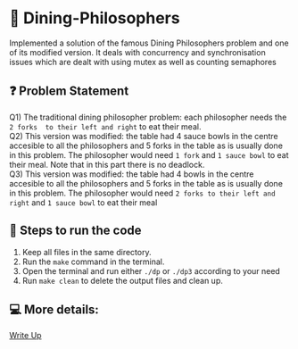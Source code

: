 # 🍴 Dining-Philosophers
Implemented a solution of the famous Dining Philosophers problem and one of its modified version. It deals with concurrency and synchronisation issues which are dealt with using mutex as well as counting semaphores

## ❓ Problem Statement

Q1) The traditional dining philosopher problem: each philosopher needs the ``` 2 forks  to their left and right ``` to eat their meal. <br>
Q2) This version was modified: the table had 4 sauce bowls in the centre accesible to all the philosophers and 5 forks in the table as is usually done in this problem. The philosopher would need ``` 1 fork ``` and ``` 1 sauce bowl ``` to eat their meal. Note that in this part there is no deadlock. <br>
Q3) This version was modified: the table had 4 bowls in the centre accesible to all the philosophers and 5 forks in the table as is usually done in this problem. The philosopher would need ``` 2 forks to their left and right ``` and ``` 1 sauce bowl ``` to eat their meal <br>

## 🔢 Steps to run the code

1) Keep all files in the same directory.
2) Run the ``` make ``` command in the terminal.
3) Open the terminal and run either ``` ./dp ``` or ``` ./dp3 ``` according to your need
4) Run ``` make clean ``` to delete the output files and clean up.

## 💻 More details:
 [Write Up](https://github.com/abhik-s-basu/Dining-Philosophers/blob/main/bonus_WRITEUP.pdf)





